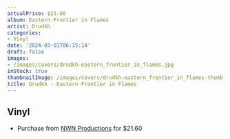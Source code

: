 ```yaml
---
actualPrice: $21.60
album: Eastern Frontier in Flames
artist: Drudkh
categories:
- Vinyl
date: '2024-03-01T06:15:14'
draft: false
images:
- /images/covers/drudkh-eastern_frontier_in_flames.jpg
inStock: true
thumbnailImage: /images/covers/drudkh-eastern_frontier_in_flames-thumb.jpg
title: Drudkh - Eastern Frontier in Flames
---
```


## Vinyl
* Purchase from [NWN Productions](http://shop.nwnprod.com/index.php?route=product/product&path=75&product_id=47776&sort=pd.name&order=ASC) for $21.60
